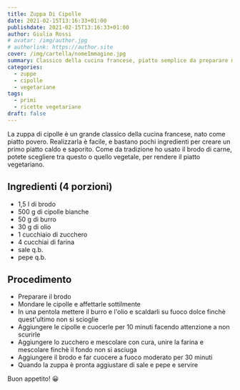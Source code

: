 ```yaml
---
title: Zuppa Di Cipolle
date: 2021-02-15T13:16:33+01:00
publishdate: 2021-02-15T13:16:33+01:00
author: Giulia Rossi
# avatar: /img/author.jpg
# authorlink: https://author.site
cover: /img/cartella/nomeImmagine.jpg
summary: Classico della cucina francese, piatto semplice da preparare ma irresistibile
categories:
  - zuppe
  - cipolle
  - vegetariane
tags:
  - primi
  - ricette vegetariane
draft: false
---
```


La zuppa di cipolle è un grande classico della cucina francese, nato come piatto povero.
Realizzarla è facile, e bastano pochi ingredienti per creare un primo piatto caldo e saporito.
Come da tradizione ho usato il brodo di carne, potete scegliere tra questo o quello vegetale, per rendere il piatto vegetariano.

## Ingredienti (4 porzioni)

* 1,5 l di brodo
* 500 g di cipolle bianche
* 50 g di burro
* 30 g di olio
* 1 cucchiaio di zucchero
* 4 cucchiai di farina
* sale q.b.
* pepe q.b.


## Procedimento

* Preparare il brodo
* Mondare le cipolle e affettarle sottilmente
* In una pentola mettere il burro e l'olio e scaldarli su fuoco dolce finchè quest'ultimo non si scioglie
* Aggiungere le cipolle e cuocerle per 10 minuti facendo attenzione a non scurirle
* Aggiungere lo zucchero e mescolare con cura, unire la farina e mescolare finchè il fondo non si asciuga
* Aggiungere il brodo e far cuocere a fuoco moderato per 30 minuti
* Quando la zuppa è pronta aggiustare di sale e pepe e servire

Buon appetito! 😀
